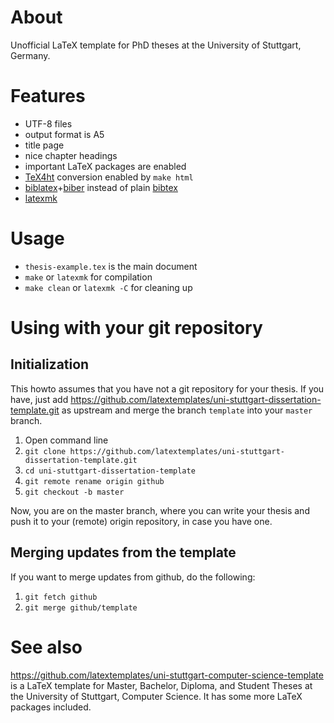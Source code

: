 About
=====
Unofficial LaTeX template for PhD theses at the University of Stuttgart, Germany.

Features
========
* UTF-8 files
* output format is A5
* title page
* nice chapter headings
* important LaTeX packages are enabled
* [TeX4ht] conversion enabled by `make html`
* [biblatex]+[biber] instead of plain [bibtex]
* [latexmk]

Usage
=====
* `thesis-example.tex` is the main document
* `make` or `latexmk` for compilation
* `make clean` or `latexmk -C` for cleaning up

Using with your git repository
==============================

Initialization
--------------
This howto assumes that you have not a git repository for your thesis.
If you have, just add https://github.com/latextemplates/uni-stuttgart-dissertation-template.git as upstream and merge the branch `template` into your `master` branch.

1. Open command line
1. `git clone https://github.com/latextemplates/uni-stuttgart-dissertation-template.git`
1. `cd uni-stuttgart-dissertation-template`
1. `git remote rename origin github`
1. `git checkout -b master`

Now, you are on the master branch, where you can write your thesis and push it to your (remote) origin repository, in case you have one.

Merging updates from the template
---------------------------------
If you want to merge updates from github, do the following:

1. `git fetch github`
1. `git merge github/template`

See also
========
https://github.com/latextemplates/uni-stuttgart-computer-science-template is a LaTeX template for Master, Bachelor, Diploma, and Student Theses at the University of Stuttgart, Computer Science.
It has some more LaTeX packages included.

 [biber]: https://www.ctan.org/pkg/biber
 [biblatex]: http://tex.stackexchange.com/tags/biblatex/info
 [bibtex]: https://www.ctan.org/pkg/bibtex
 [latexmk]: http://tex.stackexchange.com/tags/latexmk/info
 [TeX4ht]: https://www.tug.org/tex4ht/
